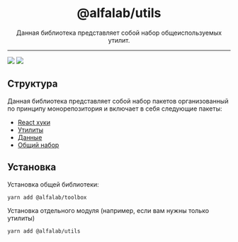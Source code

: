 <div align="center">
    <h1>@alfalab/utils</h1>
    <div>Данная библиотека представляет собой набор общеиспользуемых утилит.</div>
</div>

<hr />

<img src="https://github.com/alfa-laboratory/utils/workflows/Tests/badge.svg" /> ![](https://badgen.net/npm/v/@alfalab/utils)

## Структура
Данная библиотека представляет собой набор пакетов организованный по принципу монорепозитория и включает в себя следующие пакеты:

- [React хуки](https://github.com/alfa-laboratory/utils/tree/master/packages/hooks)
- [Утилиты](https://github.com/alfa-laboratory/utils/tree/master/packages/utils)
- [Данные](https://github.com/alfa-laboratory/utils/tree/master/packages/data)
- [Общий набор](https://github.com/alfa-laboratory/utils/tree/master/packages/toolbox)

## Установка

Установка общей библиотеки:

```bash
yarn add @alfalab/toolbox
```

Установка отдельного модуля (например, если вам нужны только утилиты)

```bash
yarn add @alfalab/utils
```
